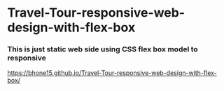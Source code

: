 # Travel-Tour-responsive-web-design-with-flex-box
### This is just static web side using CSS flex box model to responsive 
https://bhone15.github.io/Travel-Tour-responsive-web-design-with-flex-box/
